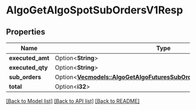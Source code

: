 # AlgoGetAlgoSpotSubOrdersV1Resp

## Properties

Name | Type | Description | Notes
------------ | ------------- | ------------- | -------------
**executed_amt** | Option<**String**> |  | [optional]
**executed_qty** | Option<**String**> |  | [optional]
**sub_orders** | Option<[**Vec<models::AlgoGetAlgoFuturesSubOrdersV1RespSubOrdersInner>**](AlgoGetAlgoFuturesSubOrdersV1Resp_subOrders_inner.md)> |  | [optional]
**total** | Option<**i32**> |  | [optional]

[[Back to Model list]](../README.md#documentation-for-models) [[Back to API list]](../README.md#documentation-for-api-endpoints) [[Back to README]](../README.md)


